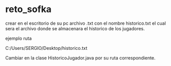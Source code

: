 # reto_sofka

crear en el escritorio de su pc archivo .txt con el nombre historico.txt el cual sera el archivo donde se almacenara el historico de los jugadores.

ejemplo ruta

C:/Users/SERGIO/Desktop/historico.txt

Cambiar en la clase HistoricoJugador.java por su ruta correspondiente.





